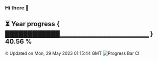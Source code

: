 ### Hi there 👋
⏳ Year progress { ████████████▁▁▁▁▁▁▁▁▁▁▁▁▁▁▁▁▁▁ } 40.56 %
---
⏰ Updated on Mon, 29 May 2023 01:15:44 GMT
![Progress Bar CI](https://github.com/liununu/liununu/workflows/Progress%20Bar%20CI/badge.svg)
